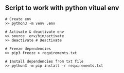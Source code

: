 ## Script to work with python vitual env

```
# Create env
>> python3 -m venv .env

# Activate & deactivate env 
>> source .env/bin/activate 
>> deactivate # Deactivate

# Freeze dependencies 
>> pip3 freeze > requirements.txt

# Install dependencies from txt file 
>> python3 -m pip install -r requirements.txt 
```
